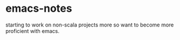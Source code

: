 # emacs-notes
starting to work on non-scala projects more so want to become more proficient with emacs.

